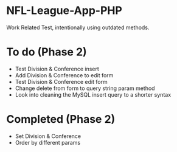 # NFL-League-App-PHP

Work Related Test, intentionally using outdated methods. 



# To do (Phase 2)

- Test Division & Conference insert
- Add Division & Conference to edit form
- Test Division & Conference edit form
- Change delete from form to query string param method
- Look into cleaning the MySQL insert query to a shorter syntax


# Completed (Phase 2)

- Set Division & Conference 
- Order by different params
